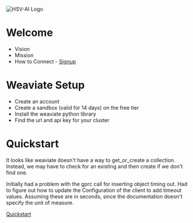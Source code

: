 ![HSV-AI Logo](https://hsv.ai/wp-content/uploads/2022/03/logo_v11_2022.png)


# Welcome

- Vision
- Mission
- How to Connect - [Signup](https://hsv.ai/subscribe)

# Weaviate Setup

- Create an account
- Create a sandbox (valid for 14 days) on the free tier
- Install the weaviate python library
- Find the url and api key for your cluster

# Quickstart

It looks like weaviate doesn't have a way to get_or_create a collection. Instead, we may have to check for an existing and then create if we don't find one.

Initially had a problem with the gprc call for inserting object timing out. Had to figure out how to update the Configuration of the client to add timeout values. Assuming these are in seconds, since the documentation doesn't specify the unit of measure.

[Quickstart](https://weaviate.io/developers/weaviate/quickstart)